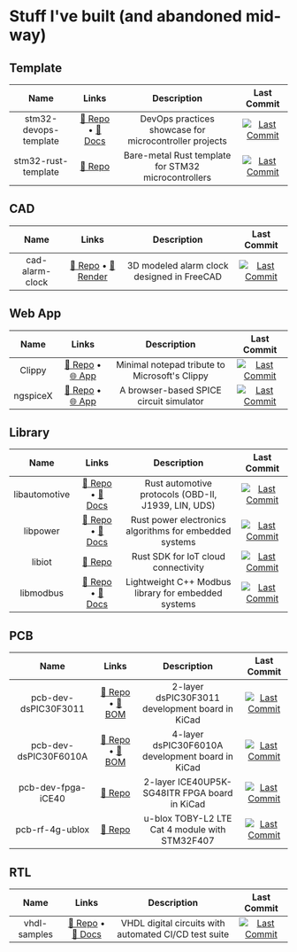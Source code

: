 # Stuff I've built (and abandoned mid-way)

## Template

| Name | Links | Description | Last Commit |
|:----:|:-----:|:-----------:|:-----------:|
| stm32-devops-template | [🔗 Repo](https://github.com/shishir-dey/stm32-devops-template) • [📄 Docs](https://shishir-dey.github.io/stm32-devops-template/) | DevOps practices showcase for microcontroller projects | [![Last Commit](https://img.shields.io/github/last-commit/shishir-dey/stm32-devops-template)](https://github.com/shishir-dey/stm32-devops-template) |
| stm32-rust-template | [🔗 Repo](https://github.com/shishir-dey/stm32-rust-template) | Bare-metal Rust template for STM32 microcontrollers | [![Last Commit](https://img.shields.io/github/last-commit/shishir-dey/stm32-rust-template)](https://github.com/shishir-dey/stm32-rust-template) |

## CAD

| Name | Links | Description | Last Commit |
|:----:|:-----:|:-----------:|:-----------:|
| cad-alarm-clock | [🔗 Repo](https://github.com/shishir-dey/cad-alarm-clock) • [🎨 Render](https://shishir-dey.github.io/cad-alarm-clock/) | 3D modeled alarm clock designed in FreeCAD | [![Last Commit](https://img.shields.io/github/last-commit/shishir-dey/cad-alarm-clock)](https://github.com/shishir-dey/cad-alarm-clock) |

## Web App

| Name | Links | Description | Last Commit |
|:----:|:-----:|:-----------:|:-----------:|
| Clippy | [🔗 Repo](https://github.com/shishir-dey/Clippy) • [🌐 App](https://shishir-dey.github.io/Clippy/) | Minimal notepad tribute to Microsoft's Clippy | [![Last Commit](https://img.shields.io/github/last-commit/shishir-dey/Clippy)](https://github.com/shishir-dey/Clippy) |
| ngspiceX | [🔗 Repo](https://github.com/shishir-dey/ngspiceX) • [🌐 App](https://shishir-dey.github.io/ngspiceX/) | A browser-based SPICE circuit simulator | [![Last Commit](https://img.shields.io/github/last-commit/shishir-dey/ngspiceX)](https://github.com/shishir-dey/ngspiceX) |

## Library

| Name | Links | Description | Last Commit |
|:----:|:-----:|:-----------:|:-----------:|
| libautomotive | [🔗 Repo](https://github.com/shishir-dey/libautomotive) • [📄 Docs](https://shishir-dey.github.io/libautomotive/) | Rust automotive protocols (OBD-II, J1939, LIN, UDS) | [![Last Commit](https://img.shields.io/github/last-commit/shishir-dey/libautomotive)](https://github.com/shishir-dey/libautomotive) |
| libpower | [🔗 Repo](https://github.com/shishir-dey/libpower) • [📄 Docs](https://shishir-dey.github.io/libpower/) | Rust power electronics algorithms for embedded systems | [![Last Commit](https://img.shields.io/github/last-commit/shishir-dey/libpower)](https://github.com/shishir-dey/libpower) |
| libiot | [🔗 Repo](https://github.com/shishir-dey/libiot) | Rust SDK for IoT cloud connectivity | [![Last Commit](https://img.shields.io/github/last-commit/shishir-dey/libiot)](https://github.com/shishir-dey/libiot) |
| libmodbus | [🔗 Repo](https://github.com/shishir-dey/libmodbus) • [📄 Docs](https://shishir-dey.github.io/libmodbus/) | Lightweight C++ Modbus library for embedded systems | [![Last Commit](https://img.shields.io/github/last-commit/shishir-dey/libmodbus)](https://github.com/shishir-dey/libmodbus) |

## PCB

| Name | Links | Description | Last Commit |
|:----:|:-----:|:-----------:|:-----------:|
| pcb-dev-dsPIC30F3011 | [🔗 Repo](https://github.com/shishir-dey/pcb-dev-dsPIC30F3011) • [📝 BOM](https://shishir-dey.github.io/pcb-dev-dsPIC30F3011/) | 2-layer dsPIC30F3011 development board in KiCad | [![Last Commit](https://img.shields.io/github/last-commit/shishir-dey/pcb-dev-dsPIC30F3011)](https://github.com/shishir-dey/pcb-dev-dsPIC30F3011) |
| pcb-dev-dsPIC30F6010A | [🔗 Repo](https://github.com/shishir-dey/pcb-dev-dsPIC30F6010A) • [📝 BOM](https://shishir-dey.github.io/pcb-dev-dsPIC30F6010A/) | 4-layer dsPIC30F6010A development board in KiCad | [![Last Commit](https://img.shields.io/github/last-commit/shishir-dey/pcb-dev-dsPIC30F6010A)](https://github.com/shishir-dey/pcb-dev-dsPIC30F6010A) |
| pcb-dev-fpga-iCE40 | [🔗 Repo](https://github.com/shishir-dey/pcb-dev-fpga-iCE40) | 2-layer ICE40UP5K-SG48ITR FPGA board in KiCad | [![Last Commit](https://img.shields.io/github/last-commit/shishir-dey/pcb-dev-fpga-iCE40)](https://github.com/shishir-dey/pcb-dev-fpga-iCE40) |
| pcb-rf-4g-ublox | [🔗 Repo](https://github.com/shishir-dey/pcb-rf-4g-ublox) | u-blox TOBY-L2 LTE Cat 4 module with STM32F407 | [![Last Commit](https://img.shields.io/github/last-commit/shishir-dey/pcb-rf-4g-ublox)](https://github.com/shishir-dey/pcb-rf-4g-ublox) |

## RTL

| Name | Links | Description | Last Commit |
|:----:|:-----:|:-----------:|:-----------:|
| vhdl-samples | [🔗 Repo](https://github.com/shishir-dey/vhdl-samples) • [📄 Docs](https://shishir-dey.github.io/vhdl-samples/) | VHDL digital circuits with automated CI/CD test suite | [![Last Commit](https://img.shields.io/github/last-commit/shishir-dey/vhdl-samples)](https://github.com/shishir-dey/vhdl-samples) |

